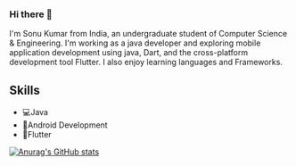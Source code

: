 ### Hi there 👋
I'm Sonu Kumar from India, an undergraduate student of Computer Science & Engineering. I'm working as a java developer and exploring mobile application development using java, Dart, and the cross-platform development tool Flutter. I also enjoy learning languages and Frameworks.

## Skills
* 💻Java
* 📱Android Development
* 📱Flutter

[![Anurag's GitHub stats](https://github-readme-stats.vercel.app/api?username=mehtasonu605)](https://github.com/anuraghazra/github-readme-stats)
